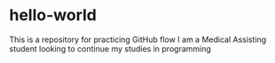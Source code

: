 # hello-world
This is a repository for practicing GitHub flow
I am a Medical Assisting student looking to continue my studies in programming
